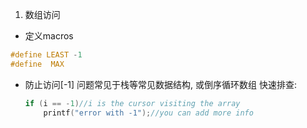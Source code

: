 1. 数组访问
- 定义macros
```c
#define LEAST -1
#define  MAX
```
- 防止访问[-1]
	问题常见于栈等常见数据结构, 或倒序循环数组
	快速排查:
	```c
	if (i == -1)//i is the cursor visiting the array
		printf("error with -1");//you can add more info
	```
